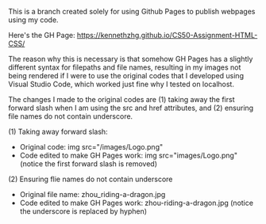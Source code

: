 This is a branch created solely for using Github Pages to publish webpages using my code.

Here's the GH Page: https://kennethzhg.github.io/CS50-Assignment-HTML-CSS/

The reason why this is necessary is that somehow GH Pages has a slightly different syntax for filepaths and file names, resulting in my images not being rendered if I were to use the original codes that I developed using Visual Studio Code, which worked just fine why I tested on localhost.

The changes I made to the original codes are (1) taking away the first forward slash when I am using the src and href attributes, and (2) ensuring file names do not contain underscore.

(1) Taking away forward slash:
- Original code: img src="/images/Logo.png"
- Code edited to make GH Pages work: img src="images/Logo.png" (notice the first forward slash is removed)

(2) Ensuring flie names do not contain underscore 
- Original file name: zhou_riding-a-dragon.jpg
- Code edited to make GH Pages work: zhou-riding-a-dragon.jpg (notice the underscore is replaced by hyphen)
